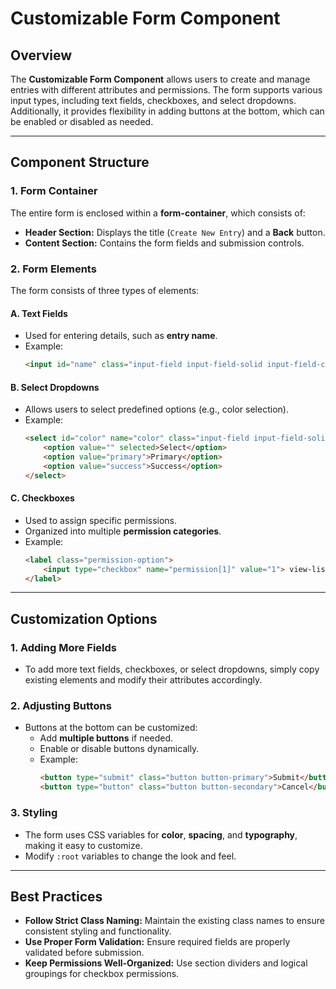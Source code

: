 # Customizable Form Component

## **Overview**
The **Customizable Form Component** allows users to create and manage entries with different attributes and permissions. The form supports various input types, including text fields, checkboxes, and select dropdowns. Additionally, it provides flexibility in adding buttons at the bottom, which can be enabled or disabled as needed.

---
## **Component Structure**
### **1. Form Container**
The entire form is enclosed within a **form-container**, which consists of:
- **Header Section:** Displays the title (`Create New Entry`) and a **Back** button.
- **Content Section:** Contains the form fields and submission controls.

### **2. Form Elements**
The form consists of three types of elements:

#### **A. Text Fields**
- Used for entering details, such as **entry name**.
- Example:
  ```html
  <input id="name" class="input-field input-field-solid input-field-compact" name="name" type="text" required placeholder="Enter name">
  ```

#### **B. Select Dropdowns**
- Allows users to select predefined options (e.g., color selection).
- Example:
  ```html
  <select id="color" name="color" class="input-field input-field-solid input-field-standard" required>
      <option value="" selected>Select</option>
      <option value="primary">Primary</option>
      <option value="success">Success</option>
  </select>
  ```

#### **C. Checkboxes**
- Used to assign specific permissions.
- Organized into multiple **permission categories**.
- Example:
  ```html
  <label class="permission-option">
      <input type="checkbox" name="permission[1]" value="1"> view-list
  </label>
  ```

---
## **Customization Options**
### **1. Adding More Fields**
- To add more text fields, checkboxes, or select dropdowns, simply copy existing elements and modify their attributes accordingly.

### **2. Adjusting Buttons**
- Buttons at the bottom can be customized:
  - Add **multiple buttons** if needed.
  - Enable or disable buttons dynamically.
  - Example:
    ```html
    <button type="submit" class="button button-primary">Submit</button>
    <button type="button" class="button button-secondary">Cancel</button>
    ```

### **3. Styling**
- The form uses CSS variables for **color**, **spacing**, and **typography**, making it easy to customize.
- Modify `:root` variables to change the look and feel.

---
## **Best Practices**
- **Follow Strict Class Naming:** Maintain the existing class names to ensure consistent styling and functionality.
- **Use Proper Form Validation:** Ensure required fields are properly validated before submission.
- **Keep Permissions Well-Organized:** Use section dividers and logical groupings for checkbox permissions.
